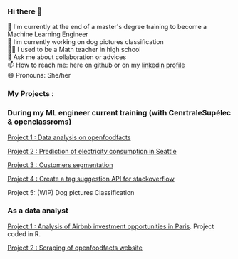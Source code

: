 ### Hi there 👋

🙌 I'm currently at the end of a master's degree training to become a Machine Learning Engineer  
🔭 I’m currently working on dog pictures classification  
🐱‍🏍 I used to be a Math teacher in high school  
💬 Ask me about collaboration or advices  
📫 How to reach me: here on github or on my [linkedin profile](https://www.linkedin.com/in/cmendola)  
😄 Pronouns: She/her  


### My Projects : 

### During my ML engineer current training (with CenrtraleSupélec & openclassroms)

[Project 1 : Data analysis on openfoodfacts](https://github.com/CelineMendola/analyses-openfoodfacts)

[Project 2 : Prediction of electricity consumption in Seattle](https://github.com/CelineMendola/prediction-consommation-electricite)

[Project 3 : Customers segmentation](https://github.com/CelineMendola/segmentation-clients)

[Project 4 : Create a tag suggestion API for stackoverflow](https://github.com/CelineMendola/suggestion-tags-stackoverflow)

Project 5: (WIP) Dog pictures Classification

### As a data analyst

[Project 1 : Analysis of Airbnb investment opportunities in Paris](https://github.com/CelineMendola/projet-airbnb). Project coded in R. 

[Project 2 : Scraping of openfoodfacts website](https://github.com/CelineMendola/Scraping-openfoodfacts)
